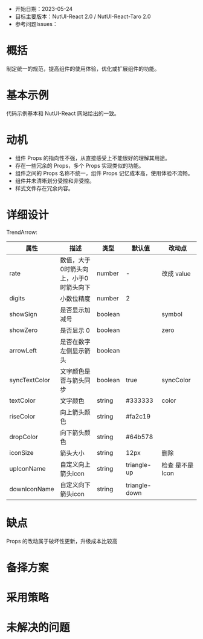 - 开始日期：2023-05-24
- 目标主要版本：NutUI-React 2.0 / NutUI-React-Taro 2.0
- 参考问题Issues：

# 概括

制定统一的规范，提高组件的使用体验，优化或扩展组件的功能。


# 基本示例

代码示例基本和 NutUI-React 网站给出的一致。


# 动机

- 组件 Props 的指向性不强，从直接感受上不能很好的理解其用途。
- 存在一些冗余的 Props，多个 Props 实现类似的功能。
- 组件之间的 Props 名称不统一，组件 Props 记忆成本高，使用体验不流畅。
- 组件并未清晰划分受控和非受控。
- 样式文件存在冗余内容。


# 详细设计


TrendArrow:

| 属性 | 描述 | 类型 | 默认值 | 改动点 |
| --- | --- | --- | --- | --- |
| rate | 数值，大于0时箭头向上，小于0时箭头向下 | number | - | 改成 value |
| digits | 小数位精度 | number | 2 |  |
| showSign | 是否显示加减号 | boolean |  | symbol |
| showZero | 是否显示 0 | boolean |  | zero |
| arrowLeft | 是否在数字左侧显示箭头 | boolean |  |  |
| syncTextColor | 文字颜色是否与箭头同步 | boolean | true | syncColor |
| textColor | 文字颜色 | string | #333333 | color |
| riseColor | 向上箭头颜色 | string | #fa2c19 |  |
| dropColor | 向下箭头颜色 | string | #64b578 |  |
| iconSize | 箭头大小 | string | 12px | 删除 |
| upIconName | 自定义向上箭头icon | string | triangle-up | 检查 是不是 Icon |
| downIconName | 自定义向下箭头icon | string | triangle-down |  |


# 缺点

Props 的改动属于破坏性更新，升级成本比较高

# 备择方案


# 采用策略


# 未解决的问题

